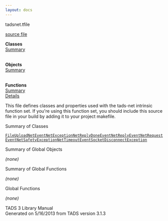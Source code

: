 ```yaml
---
layout: docs
---
```

<span class="title">tadsnet.t</span><span class="type">file</span>

[source file](../source/tadsnet.t.html)

**Classes**  
[Summary](#_ClassSummary_)  
 

**Objects**  
[Summary](#_ObjectSummary_)  
 

**Functions**  
[Summary](#_FunctionSummary_)  
[Details](#_Functions_)

<div class="fdesc">

This file defines classes and properties used with the tads-net
intrinsic function set. If you're using this function set, you should
include this source file in your build by adding it to your project
makefile.

</div>

<span id="_ClassSummary_"></span>

<div class="mjhd">

<span class="hdln">Summary of Classes</span>  

</div>

[`FileUpload`](../object/FileUpload.html)[`NetEvent`](../object/NetEvent.html)[`NetException`](../object/NetException.html)[`NetReplyDoneEvent`](../object/NetReplyDoneEvent.html)[`NetReplyEvent`](../object/NetReplyEvent.html)[`NetRequestEvent`](../object/NetRequestEvent.html)[`NetSafetyException`](../object/NetSafetyException.html)[`NetTimeoutEvent`](../object/NetTimeoutEvent.html)[`SocketDisconnectException`](../object/SocketDisconnectException.html)
<span id="_ObjectSummary_"></span>

<div class="mjhd">

<span class="hdln">Summary of Global Objects</span>  

</div>

*(none)* <span id="FunctionSummary_"></span>

<div class="mjhd">

<span class="hdln">Summary of Global Functions</span>  

</div>

*(none)* <span id="_Functions_"></span>

<div class="mjhd">

<span class="hdln">Global Functions</span>  

</div>

*(none)*

<div class="ftr">

TADS 3 Library Manual  
Generated on 5/16/2013 from TADS version 3.1.3

</div>
